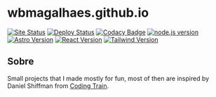 # wbmagalhaes.github.io

[![Site Status](https://img.shields.io/website?url=https%3A%2F%2Fwbmagalhaes.github.io%2F)](https://wbmagalhaes.github.io/)
[![Deploy Status](https://img.shields.io/github/actions/workflow/status/wbmagalhaes/wbmagalhaes.github.io/pages-deploy.yml?label=deploy)](https://github.com/wbmagalhaes/wbmagalhaes.github.io/actions/workflows/pages-deploy.yml)
[![Codacy Badge](https://img.shields.io/codacy/grade/1257cdf569af478897e3051fcd3f791f?logo=codacy&style=flat)](https://app.codacy.com/gh/wbmagalhaes/wbmagalhaes.github.io/dashboard)
[![node.js version](https://img.shields.io/github/package-json/node/wbmagalhaes/wbmagalhaes.github.io?logo=nodedotjs)](https://nodejs.org/)
[![Astro Version](https://img.shields.io/github/package-json/dependency-version/wbmagalhaes/wbmagalhaes.github.io/astro?logo=astro)](https://astro.build/)
[![React Version](https://img.shields.io/github/package-json/dependency-version/wbmagalhaes/wbmagalhaes.github.io/react?logo=react)](https://pt-br.reactjs.org/)
[![Tailwind Version](https://img.shields.io/github/package-json/dependency-version/wbmagalhaes/wbmagalhaes.github.io/tailwindcss?label=tailwind&logo=tailwindcss)](https://tailwindcss.com/)

## Sobre

Small projects that I made mostly for fun, most of then are inspired by Daniel Shiffman from [Coding Train](https://thecodingtrain.com/CodingChallenges).
